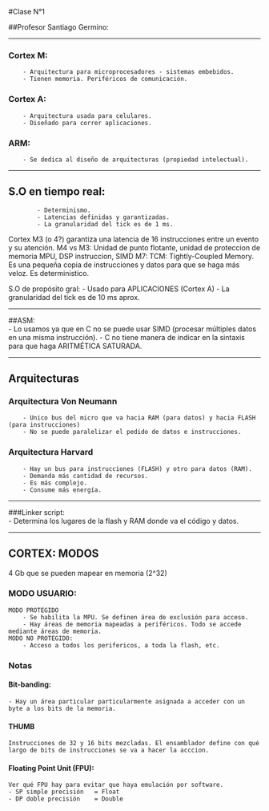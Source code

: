 #Clase N°1

##Profesor Santiago Germino:

***************************************************************************

### Cortex M:	
		- Arquitectura para microprocesadores - sistemas embebidos.
		- Tienen memoria. Periféricos de comunicación.

### Cortex A:	
		- Arquitectura usada para celulares.
		- Diseñado para correr aplicaciones.

### ARM:	
		- Se dedica al diseño de arquitecturas (propiedad intelectual).

***************************************************************************

## S.O en tiempo real:	
			- Determinismo.
			- Latencias definidas y garantizadas.
			- La granularidad del tick es de 1 ms.

Cortex M3 (o 4?) garantiza una latencia de 16 instrucciones entre un evento y su atención.
M4 vs M3:	Unidad de punto flotante, unidad de proteccion de memoria MPU, DSP instruccion, SIMD
M7:		TCM: Tightly-Coupled Memory. Es una pequeña copia de instrucciones y datos para que se haga más veloz. Es deterministico.


S.O de propósito gral:	- Usado para APLICACIONES (Cortex A)
			- La granularidad del tick es de 10 ms aprox.

***************************************************************************

##ASM:		
		- Lo usamos ya que en C no se puede usar SIMD (procesar múltiples datos en una misma instrucción).
		- C no tiene manera de indicar en la sintaxis para que haga ARITMÉTICA SATURADA.

***************************************************************************
## Arquitecturas
### Arquitectura Von Neumann
		- Unico bus del micro que va hacia RAM (para datos) y hacia FLASH (para instrucciones)		
		- No se puede paralelizar el pedido de datos e instrucciones.

### Arquitectura Harvard
		- Hay un bus para instrucciones (FLASH) y otro para datos (RAM).
		- Demanda más cantidad de recursos. 
		- Es más complejo. 
		- Consume más energía.

***************************************************************************

###Linker script:	
		- Determina los lugares de la flash y RAM donde va el código y datos.

***************************************************************************
## CORTEX: MODOS

4 Gb que se pueden mapear en memoria (2^32)

### MODO USUARIO:
	MODO PROTEGIDO
		- Se habilita la MPU. Se definen área de exclusión para acceso.
		- Hay áreas de memoria mapeadas a periféricos. Todo se accede mediante áreas de memoria.
	MODO NO PROTEGIDO:
		- Acceso a todos los perifericos, a toda la flash, etc.

### Notas
#### Bit-banding:	
	- Hay un área particular particularmente asignada a acceder con un byte a los bits de la memoria.

#### THUMB
	Instrucciones de 32 y 16 bits mezcladas. El ensamblador define con qué largo de bits de instrucciones se va a hacer la acccion.

#### Floating Point Unit (FPU):
	Ver qué FPU hay para evitar que haya emulación por software.
	- SP simple precisión	= Float
	- DP doble precisión	= Double
